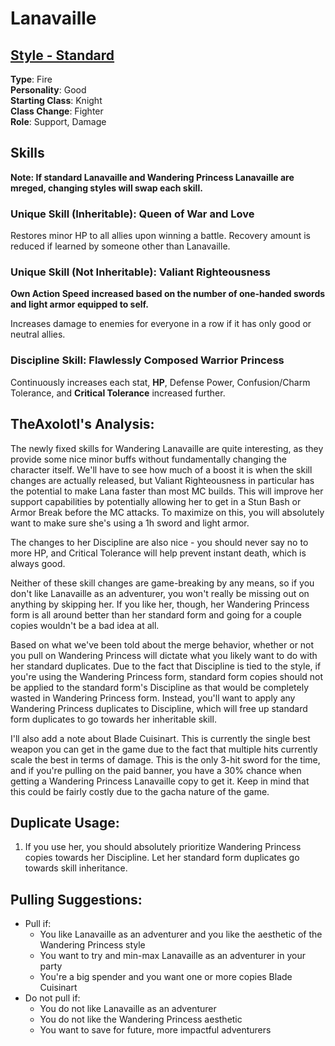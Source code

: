 # Lanavaille

## [Style - Standard](Lanavaille-Standard.md)

**Type**: Fire  
**Personality**: Good  
**Starting Class**: Knight  
**Class Change**: Fighter  
**Role**: Support, Damage

## Skills

**Note: If standard Lanavaille and Wandering Princess Lanavaille are mreged, changing styles will swap each skill.**

### Unique Skill (Inheritable): Queen of War and Love

Restores minor HP to all allies upon winning a battle. Recovery amount is reduced if learned by someone other than Lanavaille.

### Unique Skill (Not Inheritable): Valiant Righteousness

**Own Action Speed increased based on the number of one-handed swords and light armor equipped to self.**

Increases damage to enemies for everyone in a row if it has only good or neutral allies.

### Discipline Skill: Flawlessly Composed Warrior Princess

Continuously increases each stat, **HP**, Defense Power, Confusion/Charm Tolerance, and **Critical Tolerance** increased further.

## TheAxolotl's Analysis:

The newly fixed skills for Wandering Lanavaille are quite interesting, as they provide some nice minor buffs without fundamentally changing the character itself. We'll have to see how much of a boost it is when the skill changes are actually released, but Valiant Righteousness in particular has the potential to make Lana faster than most MC builds. This will improve her support capabilities by potentially allowing her to get in a Stun Bash or Armor Break before the MC attacks. To maximize on this, you will absolutely want to make sure she's using a 1h sword and light armor.

The changes to her Discipline are also nice - you should never say no to more HP, and Critical Tolerance will help prevent instant death, which is always good.

Neither of these skill changes are game-breaking by any means, so if you don't like Lanavaille as an adventurer, you won't really be missing out on anything by skipping her. If you like her, though, her Wandering Princess form is all around better than her standard form and going for a couple copies wouldn't be a bad idea at all.

Based on what we've been told about the merge behavior, whether or not you pull on Wandering Princess will dictate what you likely want to do with her standard duplicates. Due to the fact that Discipline is tied to the style, if you're using the Wandering Princess form, standard form copies should not be applied to the standard form's Discipline as that would be completely wasted in Wandering Princess form. Instead, you'll want to apply any Wandering Princess duplicates to Discipline, which will free up standard form duplicates to go towards her inheritable skill.

I'll also add a note about Blade Cuisinart. This is currently the single best weapon you can get in the game due to the fact that multiple hits currently scale the best in terms of damage. This is the only 3-hit sword for the time, and if you're pulling on the paid banner, you have a 30% chance when getting a Wandering Princess Lanavaille copy to get it. Keep in mind that this could be fairly costly due to the gacha nature of the game.

## Duplicate Usage:

1. If you use her, you should absolutely prioritize Wandering Princess copies towards her Discipline. Let her standard form duplicates go towards skill inheritance.

## Pulling Suggestions:
* Pull if:
    * You like Lanavaille as an adventurer and you like the aesthetic of the Wandering Princess style
    * You want to try and min-max Lanavaille as an adventurer in your party
    * You're a big spender and you want one or more copies Blade Cuisinart
* Do not pull if:
    * You do not like Lanavaille as an adventurer
    * You do not like the Wandering Princess aesthetic
    * You want to save for future, more impactful adventurers